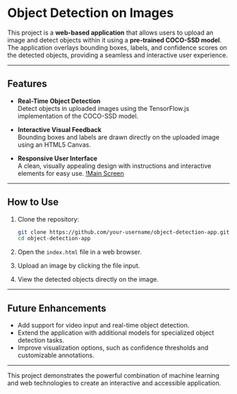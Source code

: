 
# Object Detection on Images

This project is a **web-based application** that allows users to upload an image and detect objects within it using a **pre-trained COCO-SSD model**. The application overlays bounding boxes, labels, and confidence scores on the detected objects, providing a seamless and interactive user experience.

---

## Features

- **Real-Time Object Detection**  
  Detect objects in uploaded images using the TensorFlow.js implementation of the COCO-SSD model.
  
- **Interactive Visual Feedback**  
  Bounding boxes and labels are drawn directly on the uploaded image using an HTML5 Canvas.

- **Responsive User Interface**  
  A clean, visually appealing design with instructions and interactive elements for easy use.
[!Main Screen](resources/menu.png)

---

## How to Use

1. Clone the repository:
   ```bash
   git clone https://github.com/your-username/object-detection-app.git
   cd object-detection-app
   ```
2. Open the `index.html` file in a web browser.

3. Upload an image by clicking the file input.

4. View the detected objects directly on the image.

---

## Future Enhancements

- Add support for video input and real-time object detection.
- Extend the application with additional models for specialized object detection tasks.
- Improve visualization options, such as confidence thresholds and customizable annotations.

---

This project demonstrates the powerful combination of machine learning and web technologies to create an interactive and accessible application.
